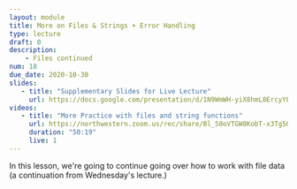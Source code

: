 ```yaml
---
layout: module
title: More on Files & Strings + Error Handling
type: lecture
draft: 0
description:
    - Files continued
num: 18
due_date: 2020-10-30
slides: 
   - title: "Supplementary Slides for Live Lecture"
     url: https://docs.google.com/presentation/d/1N9WmWH-yiX8hmL8ErcyYLqSyKaulTegklgZPikyHxI4/edit?usp=sharing
videos:
   - title: "More Practice with files and string functions"
     url: https://northwestern.zoom.us/rec/share/Bl_50oVTGW8KobT-x3Tg5Q-v-LK2iP5MgkND5R9tSkkQZ351vhoS9waBVXJUrTZb.JrFBGl-vh_1K7FVJ?startTime=1604071037000
     duration: "50:19"
     live: 1
---
```


In this lesson, we're going to continue going over how to work with file data (a continuation from Wednesday's lecture.)